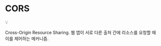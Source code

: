 # CORS

<aside>
💡

Cross-Origin Resource Sharing.
웹 앱이 서로 다른 출처 간에 리소스를 요청할 때 이를 제어하는 메커니즘.

</aside>